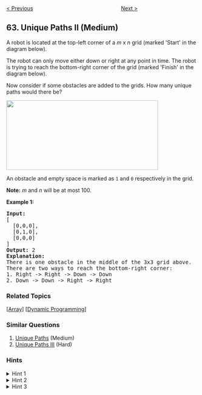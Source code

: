 <!--|This file generated by command(leetcode description); DO NOT EDIT.    |-->
<!--+----------------------------------------------------------------------+-->
<!--|@author    openset <openset.wang@gmail.com>                           |-->
<!--|@link      https://github.com/openset                                 |-->
<!--|@home      https://github.com/openset/leetcode                        |-->
<!--+----------------------------------------------------------------------+-->

[< Previous](https://github.com/openset/leetcode/tree/master/problems/unique-paths "Unique Paths")
　　　　　　　　　　　　　　　　
[Next >](https://github.com/openset/leetcode/tree/master/problems/minimum-path-sum "Minimum Path Sum")

## 63. Unique Paths II (Medium)

<p>A robot is located at the top-left corner of a <em>m</em> x <em>n</em> grid (marked &#39;Start&#39; in the diagram below).</p>

<p>The robot can only move either down or right at any point in time. The robot is trying to reach the bottom-right corner of the grid (marked &#39;Finish&#39; in the diagram below).</p>

<p>Now consider if some obstacles are added to the grids. How many unique paths would there be?</p>

<p><img src="https://assets.leetcode.com/uploads/2018/10/22/robot_maze.png" style="width: 400px; height: 183px;" /></p>

<p>An obstacle and empty space is marked as <code>1</code> and <code>0</code> respectively in the grid.</p>

<p><strong>Note:</strong> <em>m</em> and <em>n</em> will be at most 100.</p>

<p><strong>Example 1:</strong></p>

<pre>
<strong>Input:
</strong>[
&nbsp; [0,0,0],
&nbsp; [0,1,0],
&nbsp; [0,0,0]
]
<strong>Output:</strong> 2
<strong>Explanation:</strong>
There is one obstacle in the middle of the 3x3 grid above.
There are two ways to reach the bottom-right corner:
1. Right -&gt; Right -&gt; Down -&gt; Down
2. Down -&gt; Down -&gt; Right -&gt; Right
</pre>

### Related Topics
  [[Array](https://github.com/openset/leetcode/tree/master/tag/array/README.md)]
  [[Dynamic Programming](https://github.com/openset/leetcode/tree/master/tag/dynamic-programming/README.md)]

### Similar Questions
  1. [Unique Paths](https://github.com/openset/leetcode/tree/master/problems/unique-paths) (Medium)
  1. [Unique Paths III](https://github.com/openset/leetcode/tree/master/problems/unique-paths-iii) (Hard)

### Hints
<details>
<summary>Hint 1</summary>
The robot can only move either down or right. Hence any cell in the first row can only be reached from the cell left to it. However, if any cell has an obstacle, you don't let that cell contribute to any path. So, for the first row, the number of ways will simply be 

<pre>
if obstacleGrid[i][j] is not an obstacle
     obstacleGrid[i,j] = obstacleGrid[i,j - 1] 
else
     obstacleGrid[i,j] = 0
</pre>

You can do a similar processing for finding out the number of ways of reaching the cells in the first column.
</details>

<details>
<summary>Hint 2</summary>
For any other cell, we can find out the number of ways of reaching it, by making use of the number of ways of reaching the cell directly above it and the cell to the left of it in the grid. This is because these are the only two directions from which the robot can come to the current cell.
</details>

<details>
<summary>Hint 3</summary>
Since we are making use of pre-computed values along the iteration, this becomes a dynamic programming problem.

<pre>
if obstacleGrid[i][j] is not an obstacle
     obstacleGrid[i,j] = obstacleGrid[i,j - 1]  + obstacleGrid[i - 1][j]
else
     obstacleGrid[i,j] = 0
</pre>

</pre>
</details>
